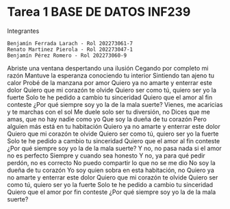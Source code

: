 # Tarea 1 BASE DE DATOS INF239
Integrantes

    Benjamín Ferrada Larach - Rol 202273061-7
    Renato Martinez Pierola - Rol 202273047-1
    Benjamín Pérez Romero - Rol 202273060-9

Abriste una ventana despertando una ilusión
Cegando por completo mi razón
Mantuve la esperanza conociendo tu interior
Sintiendo tan ajeno tu calor
Probé de la manzana por amor
Quiero ya no amarte y enterrar este dolor
Quiero que mi corazón te olvide
Quiero ser como tú, quiero ser yo la fuerte
Solo te he pedido a cambio tu sinceridad
Quiero que el amor al fin conteste
¿Por qué siempre soy yo la de la mala suerte?
Vienes, me acaricias y te marchas con el sol
Me duele solo ser tu diversión, no
Dices que me amas, que no hay nadie como yo
Que soy la dueña de tu corazón
Pero alguien más está en tu habitación
Quiero ya no amarte y enterrar este dolor
Quiero que mi corazón te olvide
Quiero ser como tú, quiero ser yo la fuerte
Solo te he pedido a cambio tu sinceridad
Quiero que el amor al fin conteste
¿Por qué siempre soy yo la de la mala suerte?
Y no, no pasa nada si el amor no es perfecto
Siempre y cuando sea honesto
Y no, ya para qué pedir perdón, no es correcto
No puedo compartir lo que no se me dio
No soy la dueña de tu corazón
Yo soy quien sobra en esta habitación, no
Quiero ya no amarte y enterrar este dolor
Quiero que mi corazón te olvide
Quiero ser como tú, quiero ser yo la fuerte
Solo te he pedido a cambio tu sinceridad
Quiero que el amor por fin conteste
¿Por qué siempre soy yo la de la mala suerte?